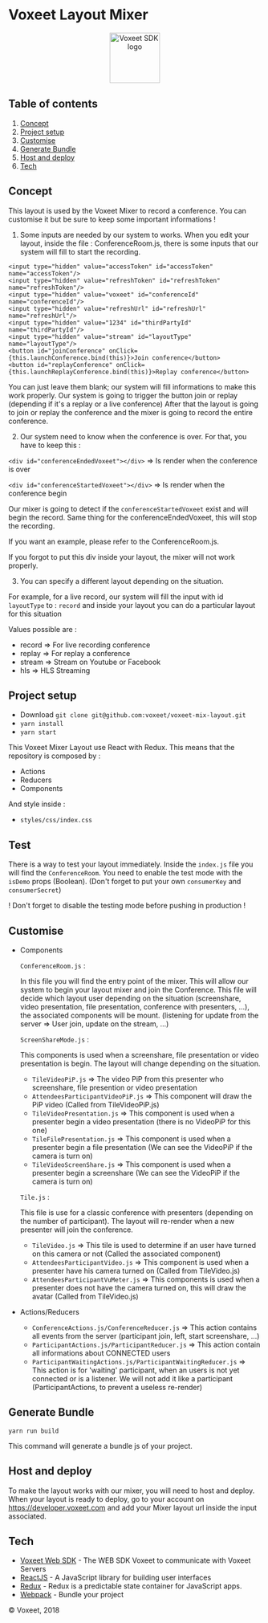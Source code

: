 Voxeet Layout Mixer
=====================

<p align="center">
<img src="https://www.voxeet.com/wp-content/themes/wp-theme/assets/images/logo.svg" alt="Voxeet SDK logo" title="Voxeet SDK logo" width="100"/>
</p>


## Table of contents

  1. [Concept](#concet)
  2. [Project setup](#project-setup)
  3. [Customise](#customise)
  4. [Generate Bundle](#generate-bundle)
  5. [Host and deploy](#host-and-deploy)
  6. [Tech](#tech)

## Concept

This layout is used by the Voxeet Mixer to record a conference. You can customise it but be sure to keep some important informations !

1. Some inputs are needed by our system to works. When you edit your layout, inside the file : ConferenceRoom.js, there is some inputs that our system will fill to start the recording.

  ```
  <input type="hidden" value="accessToken" id="accessToken" name="accessToken"/>
  <input type="hidden" value="refreshToken" id="refreshToken" name="refreshToken"/>
  <input type="hidden" value="voxeet" id="conferenceId" name="conferenceId"/>
  <input type="hidden" value="refreshUrl" id="refreshUrl" name="refreshUrl"/>
  <input type="hidden" value="1234" id="thirdPartyId" name="thirdPartyId"/>
  <input type="hidden" value="stream" id="layoutType" name="layoutType"/>
  <button id="joinConference" onClick={this.launchConference.bind(this)}>Join conference</button>
  <button id="replayConference" onClick={this.launchReplayConference.bind(this)}>Replay conference</button>
  ```

  You can just leave them blank; our system will fill informations to make this work properly.
  Our system is going to trigger the button join or replay (depending if it's a replay or a live conference)
  After that the layout is going to join or replay the conference and the mixer is going to record the entire conference.

2. Our system need to know when the conference is over. For that, you have to keep this :

  ```<div id="conferenceEndedVoxeet"></div>``` => Is render when the conference is over

  ```<div id="conferenceStartedVoxeet"></div>``` => Is render when the conference begin

  Our mixer is going to detect if the ```conferenceStartedVoxeet``` exist and will begin the record.
  Same thing for the conferenceEndedVoxeet, this will stop the recording.

  If you want an example, please refer to the ConferenceRoom.js.

  If you forgot to put this div inside your layout, the mixer will not work properly.

3. You can specify a different layout depending on the situation.

  For example, for a live record, our system will fill the input with id ```layoutType``` to : ```record``` and inside your layout you can do a particular layout for this situation

  Values possible are :
  - record => For live recording conference
  - replay => For replay a conference
  - stream => Stream on Youtube or Facebook
  - hls => HLS Streaming

## Project setup

 - Download ```git clone git@github.com:voxeet/voxeet-mix-layout.git```
 - ```yarn install```
 - ```yarn start```

This Voxeet Mixer Layout use React with Redux. This means that the repository is composed by :

- Actions
- Reducers
- Components

And style inside :

- ```styles/css/index.css```

## Test

There is a way to test your layout immediately. Inside the ```index.js``` file you will find the ```ConferenceRoom```. You need to enable the test mode with the ```isDemo``` props (Boolean). 
(Don't forget to put your own ```consumerKey``` and ```consumerSecret```)

! Don't forget to disable the testing mode before pushing in production !

## Customise

- Components

  ```ConferenceRoom.js``` :

  In this file you will find the entry point of the mixer. This will allow our system to begin your layout mixer and join the Conference.
  This file will decide which layout user depending on the situation (screenshare, video presentation, file presentation, conference with presenters, ...), the associated components will be mount. (listening for update from the server => User join, update on the stream, ...)

  ```ScreenShareMode.js``` :

  This components is used when a screenshare, file presentation or video presentation is begin. The layout will change depending on the situation.
    - ```TileVideoPiP.js``` => The video PiP from this presenter who screenshare, file presention or video presentation
    - ```AttendeesParticipantVideoPiP.js``` => This component will draw the PiP video (Called from TileVideoPiP.js)
    - ```TileVideoPresentation.js``` => This component is used when a presenter begin a video presentation (there is no VideoPiP for this one)
    - ```TileFilePresentation.js``` => This component is used when a presenter begin a file presentation (We can see the VideoPiP if the camera is turn on)
    - ```TileVideoScreenShare.js``` => This component is used when a presenter begin a screenshare (We can see the VideoPiP if the camera is turn on)

  ```Tile.js``` :

  This file is use for a classic conference with presenters (depending on the number of participant). The layout will re-render when a new presenter will join the conference.

    - ```TileVideo.js``` => This tile is used to determine if an user have turned on this camera or not (Called the associated component)
    - ```AttendeesParticipantVideo.js``` => This component is used when a presenter have his camera turned on (Called from TileVideo.js)
    - ```AttendeesParticipantVuMeter.js``` => This components is used when a presenter does not have the camera turned on, this will draw the avatar (Called from TileVideo.js)

- Actions/Reducers

  - ```ConferenceActions.js/ConferenceReducer.js``` => This action contains all events from the server (participant join, left, start screenshare, ...)
  - ```ParticipantActions.js/ParticipantReducer.js``` => This action contain all informations about CONNECTED users
  - ```ParticipantWaitingActions.js/ParticipantWaitingReducer.js``` => This action is for 'waiting' participant, when an users is not yet connected or is a listener. We will not add it like a participant (ParticipantActions, to prevent a useless re-render)


## Generate Bundle

```yarn run build```

This command will generate a bundle js of your project.

## Host and deploy

To make the layout works with our mixer, you will need to host and deploy.
When your layout is ready to deploy, go to your account on https://developer.voxeet.com and add your Mixer layout url inside the input associated.

## Tech

  * [Voxeet Web SDK](https://www.npmjs.com/package/@voxeet/voxeet-web-sdk) - The WEB SDK Voxeet to communicate with Voxeet Servers
  * [ReactJS](https://reactjs.org/) - A JavaScript library for building user interfaces
  * [Redux](https://redux.js.org/) - Redux is a predictable state container for JavaScript apps.
  * [Webpack](https://webpack.js.org/) - Bundle your project

© Voxeet, 2018
